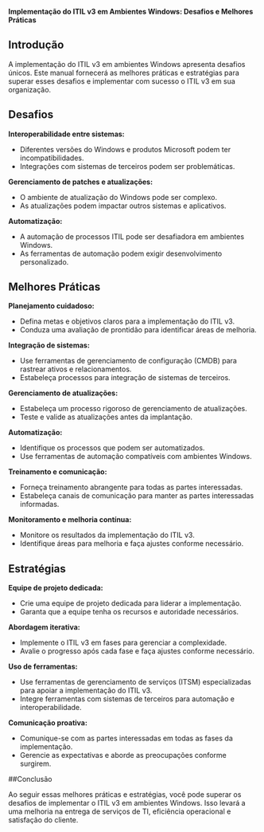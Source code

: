 **Implementação do ITIL v3 em Ambientes Windows: Desafios e Melhores Práticas**

## Introdução

A implementação do ITIL v3 em ambientes Windows apresenta desafios únicos. Este manual fornecerá as melhores práticas e estratégias para superar esses desafios e implementar com sucesso o ITIL v3 em sua organização.

## Desafios

**Interoperabilidade entre sistemas:**
- Diferentes versões do Windows e produtos Microsoft podem ter incompatibilidades.
- Integrações com sistemas de terceiros podem ser problemáticas.

**Gerenciamento de patches e atualizações:**
- O ambiente de atualização do Windows pode ser complexo.
- As atualizações podem impactar outros sistemas e aplicativos.

**Automatização:**
- A automação de processos ITIL pode ser desafiadora em ambientes Windows.
- As ferramentas de automação podem exigir desenvolvimento personalizado.

## Melhores Práticas

**Planejamento cuidadoso:**
- Defina metas e objetivos claros para a implementação do ITIL v3.
- Conduza uma avaliação de prontidão para identificar áreas de melhoria.

**Integração de sistemas:**
- Use ferramentas de gerenciamento de configuração (CMDB) para rastrear ativos e relacionamentos.
- Estabeleça processos para integração de sistemas de terceiros.

**Gerenciamento de atualizações:**
- Estabeleça um processo rigoroso de gerenciamento de atualizações.
- Teste e valide as atualizações antes da implantação.

**Automatização:**
- Identifique os processos que podem ser automatizados.
- Use ferramentas de automação compatíveis com ambientes Windows.

**Treinamento e comunicação:**
- Forneça treinamento abrangente para todas as partes interessadas.
- Estabeleça canais de comunicação para manter as partes interessadas informadas.

**Monitoramento e melhoria contínua:**
- Monitore os resultados da implementação do ITIL v3.
- Identifique áreas para melhoria e faça ajustes conforme necessário.

## Estratégias

**Equipe de projeto dedicada:**
- Crie uma equipe de projeto dedicada para liderar a implementação.
- Garanta que a equipe tenha os recursos e autoridade necessários.

**Abordagem iterativa:**
- Implemente o ITIL v3 em fases para gerenciar a complexidade.
- Avalie o progresso após cada fase e faça ajustes conforme necessário.

**Uso de ferramentas:**
- Use ferramentas de gerenciamento de serviços (ITSM) especializadas para apoiar a implementação do ITIL v3.
- Integre ferramentas com sistemas de terceiros para automação e interoperabilidade.

**Comunicação proativa:**
- Comunique-se com as partes interessadas em todas as fases da implementação.
- Gerencie as expectativas e aborde as preocupações conforme surgirem.

##Conclusão

Ao seguir essas melhores práticas e estratégias, você pode superar os desafios de implementar o ITIL v3 em ambientes Windows. Isso levará a uma melhoria na entrega de serviços de TI, eficiência operacional e satisfação do cliente.